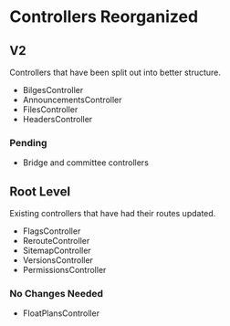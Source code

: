 # Controllers Reorganized

## V2

Controllers that have been split out into better structure.

- BilgesController
- AnnouncementsController
- FilesController
- HeadersController

### Pending

- Bridge and committee controllers

## Root Level

Existing controllers that have had their routes updated.

- FlagsController
- RerouteController
- SitemapController
- VersionsController
- PermissionsController

### No Changes Needed

- FloatPlansController
